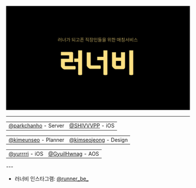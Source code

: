 <img src="/art/logo/github-title.jpg" />

---

<table align="center">
	<tr align="center">
		<td><a href="https://github.com/great-park">@parkchanho</a> - Server</td>
		<td><a href="https://github.com/SHIVVVPP">@SHIVVVPP</a> - iOS</td>
	</tr>
</table>

<table align="center">
	<tr align="center">
		<td><a href="https://github.com/plannermango">@kimeunseo</a> - Planner</td>
		<td><a href="https://github.com/kimseojeong">@kimseojeong</a> - Design</td>
	</tr>	
</table>
<table align = "center">
	<tr align = "center">
		<td><a href = "https://github.com/yurrrri">@yurrrri</a> - iOS</td>
		<td><a href = "https://github.com/Gyuil-Hwnag">@GyuilHwnag</a> - AOS</td>
	</tr>
</table>
---

- 러너비 인스타그램: [@runner_be_](https://www.instagram.com/runner_be_/)
